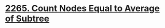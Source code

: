 # <a href="https://leetcode.com/problems/count-nodes-equal-to-average-of-subtree/description/">2265. Count Nodes Equal to Average of Subtree</a>
